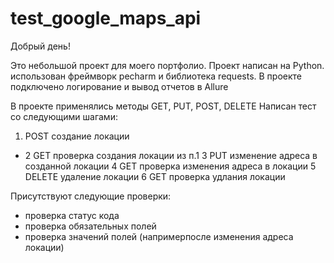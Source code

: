 # test_google_maps_api
Добрый день!

Это небольшой проект для моего портфолио. Проект написан на Python.  использован фреймворк pecharm и библиотека requests.
В проекте подключено логирование и вывод отчетов в Allure

В проекте применялись методы GET, PUT, POST, DELETE
Написан тест со следующими шагами:
1) POST создание локации
 - 2 GET проверка создания локации из п.1
 3 PUT изменение адреса в созданной локации
 4 GET проверка изменения адреса в локации
 5 DELETE удаление локации
 6 GET проверка удлания локации

 Присутствуют  следующие проверки:
  - проверка статус кода
  - проверка обязательных полей
  - проверка значений полей (напримерпосле изменения адреса локации)


